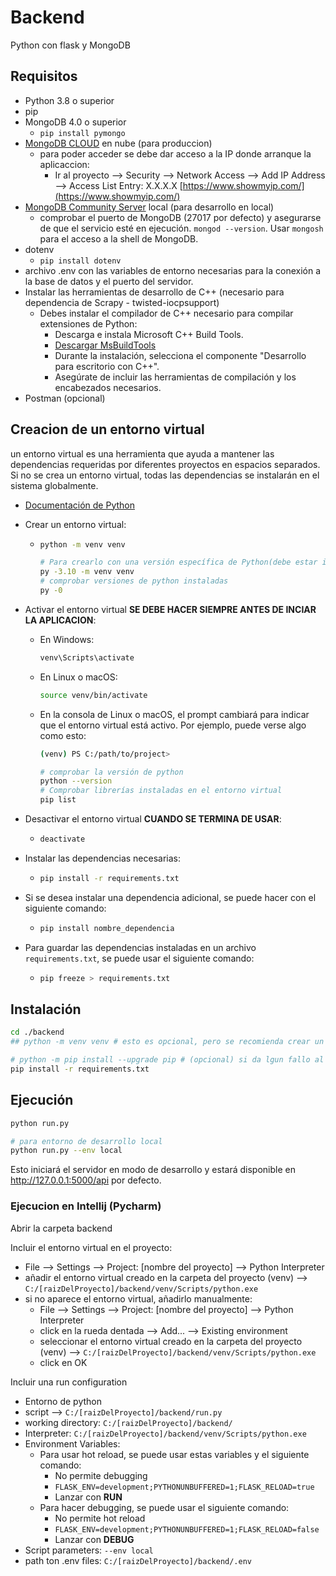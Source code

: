 # Backend

Python con flask y MongoDB

## Requisitos

- Python 3.8 o superior
- pip
- MongoDB 4.0 o superior
  - ``pip install pymongo``
- [MongoDB CLOUD](https://cloud.mongodb.com) en nube (para produccion)
  - para poder acceder se debe dar acceso a la IP donde arranque la aplicaccion:
    - Ir al proyecto --> Security --> Network Access --> Add IP Address --> Access List Entry: X.X.X.X [https://www.showmyip.com/](https://www.showmyip.com/)
- [MongoDB Community Server](https://www.mongodb.com/try/download/community) local (para desarrollo en local)
  - comprobar el puerto de MongoDB (27017 por defecto) y asegurarse de que el servicio esté en ejecución. ``mongod --version``. Usar ``mongosh`` para el acceso a la shell de MongoDB.
- dotenv
  - ``pip install dotenv``
- archivo .env con las variables de entorno necesarias para la conexión a la base de datos y el puerto del servidor.
- Instalar las herramientas de desarrollo de C++ (necesario para dependencia de Scrapy - twisted-iocpsupport)
  - Debes instalar el compilador de C++ necesario para compilar extensiones de Python:
    - Descarga e instala Microsoft C++ Build Tools.
    - [Descargar MsBuildTools](https://visualstudio.microsoft.com/es/visual-cpp-build-tools/)
    - Durante la instalación, selecciona el componente "Desarrollo para escritorio con C++".
    - Asegúrate de incluir las herramientas de compilación y los encabezados necesarios.
- Postman (opcional)

## Creacion de un entorno virtual
un entorno virtual es una herramienta que ayuda a mantener las dependencias requeridas por diferentes proyectos en espacios separados. Si no se crea un entorno virtual, todas las dependencias se instalarán en el sistema globalmente.
- [Documentación de Python](https://docs.python.org/es/3/tutorial/venv.html)
- Crear un entorno virtual:
  
  - ```bash
    python -m venv venv
    
    # Para crearlo con una versión específica de Python(debe estar instalada):
    py -3.10 -m venv venv
    # comprobar versiones de python instaladas
    py -0
    ```
- Activar el entorno virtual __SE DEBE HACER SIEMPRE ANTES DE INCIAR LA APLICACION__:
  - En Windows:
    ```bash
    venv\Scripts\activate
    ```
  - En Linux o macOS:
    ```bash
    source venv/bin/activate
    ```
  - En la consola de Linux o macOS, el prompt cambiará para indicar que el entorno virtual está activo. Por ejemplo, puede verse algo como esto:
    ```bash
    (venv) PS C:/path/to/project>
    
    # comprobar la versión de python
    python --version
    # Comprobar librerías instaladas en el entorno virtual
    pip list
    ```
- Desactivar el entorno virtual __CUANDO SE TERMINA DE USAR__:
  - ```bash
    deactivate
    ```
- Instalar las dependencias necesarias:
  - ```bash
    pip install -r requirements.txt
    ```
- Si se desea instalar una dependencia adicional, se puede hacer con el siguiente comando:
  - ```bash
    pip install nombre_dependencia
    ```
- Para guardar las dependencias instaladas en un archivo `requirements.txt`, se puede usar el siguiente comando:
  - ```bash
    pip freeze > requirements.txt
    ```


## Instalación

```bash
cd ./backend 
## python -m venv venv # esto es opcional, pero se recomienda crear un entorno virtual sengun copilot

# python -m pip install --upgrade pip # (opcional) si da lgun fallo al instalar --> actualizar pip a la última versión
pip install -r requirements.txt
```

## Ejecución

```bash
python run.py

# para entorno de desarrollo local
python run.py --env local
```

Esto iniciará el servidor en modo de desarrollo y estará disponible en http://127.0.0.1:5000/api por defecto.

### Ejecucion en Intellij (Pycharm) 

Abrir la carpeta backend 

Incluir el entorno virtual en el proyecto:
- File --> Settings --> Project: [nombre del proyecto] --> Python Interpreter
- añadir el entorno virtual creado en la carpeta del proyecto (venv) --> `C:/[raizDelProyecto]/backend/venv/Scripts/python.exe`
- si no aparece el entorno virtual, añadirlo manualmente:
  - File --> Settings --> Project: [nombre del proyecto] --> Python Interpreter
  - click en la rueda dentada --> Add... --> Existing environment
  - seleccionar el entorno virtual creado en la carpeta del proyecto (venv) --> `C:/[raizDelProyecto]/backend/venv/Scripts/python.exe`
  - click en OK

Incluir una run configuration

- Entorno de python
- script --> `C:/[raizDelProyecto]/backend/run.py`
- working directory: `C:/[raizDelProyecto]/backend/`
- Interpreter: `C:/[raizDelProyecto]/backend/venv/Scripts/python.exe`
- Environment Variables:
  - Para usar hot reload, se puede usar estas variables y el siguiente comando:
    - No permite debugging
    - `FLASK_ENV=development;PYTHONUNBUFFERED=1;FLASK_RELOAD=true`
    - Lanzar con __RUN__
  - Para hacer debugging, se puede usar el siguiente comando:
    - No permite hot reload
    - `FLASK_ENV=development;PYTHONUNBUFFERED=1;FLASK_RELOAD=false`
    - Lanzar con __DEBUG__
- Script parameters: `--env local`
- path ton .env files: `C:/[raizDelProyecto]/backend/.env`
